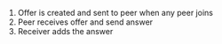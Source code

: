 1. Offer is created and sent to peer when any peer joins
2. Peer receives offer and send answer
3. Receiver adds the answer